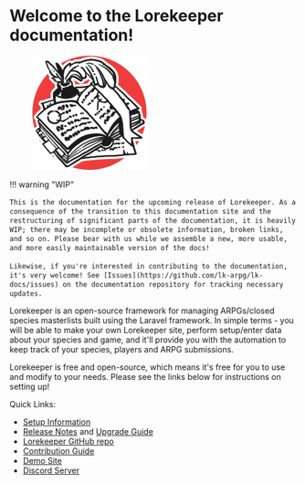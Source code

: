 # Welcome to the Lorekeeper documentation!

<figure>
    <img title="Lorekeeper logo" src="images/lorekeeper-logo.png">
</figure>

!!! warning "WIP"

    This is the documentation for the upcoming release of Lorekeeper. As a consequence of the transition to this documentation site and the restructuring of significant parts of the documentation, it is heavily WIP; there may be incomplete or obsolete information, broken links, and so on. Please bear with us while we assemble a new, more usable, and more easily maintainable version of the docs!

    Likewise, if you're interested in contributing to the documentation, it's very welcome! See [Issues](https://github.com/lk-arpg/lk-docs/issues) on the documentation repository for tracking necessary updates.

Lorekeeper is an open-source framework for managing ARPGs/closed species masterlists built using the Laravel framework. In simple terms - you will be able to make your own Lorekeeper site, perform setup/enter data about your species and game, and it'll provide you with the automation to keep track of your species, players and ARPG submissions.

Lorekeeper is free and open-source, which means it's free for you to use and modify to your needs. Please see the links below for instructions on setting up!

Quick Links:

- [Setup Information](guides/setup-index.md)
- [Release Notes](release-notes.md) and [Upgrade Guide](guides/upgrade.md)
- [Lorekeeper GitHub repo](https://github.com/lk-arpg/lorekeeper)
- [Contribution Guide](contributing.md)
- [Demo Site](http://lorekeeper.me/)
- [Discord Server](https://discord.gg/U4JZfsu)